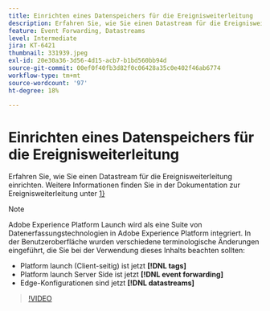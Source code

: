 ```yaml
---
title: Einrichten eines Datenspeichers für die Ereignisweiterleitung
description: Erfahren Sie, wie Sie einen Datastream für die Ereignisweiterleitung einrichten.
feature: Event Forwarding, Datastreams
level: Intermediate
jira: KT-6421
thumbnail: 331939.jpeg
exl-id: 20e30a36-3d56-4d15-acb7-b1bd560bb94d
source-git-commit: 00ef0f40fb3d82f0c06428a35c0e402f46ab6774
workflow-type: tm+mt
source-wordcount: '97'
ht-degree: 18%

---
```


# Einrichten eines Datenspeichers für die Ereignisweiterleitung

Erfahren Sie, wie Sie einen Datastream für die Ereignisweiterleitung einrichten. Weitere Informationen finden Sie in der Dokumentation zur Ereignisweiterleitung unter [1}](https://experienceleague.adobe.com/docs/experience-platform/tags/event-forwarding/getting-started.html#create-a-datastream)


>[!NOTE]
>
>Adobe Experience Platform Launch wird als eine Suite von Datenerfassungstechnologien in Adobe Experience Platform integriert. In der Benutzeroberfläche wurden verschiedene terminologische Änderungen eingeführt, die Sie bei der Verwendung dieses Inhalts beachten sollten:
> 
> * Platform launch (Client-seitig) ist jetzt **[!DNL tags]**
> * Platform launch Server Side ist jetzt **[!DNL event forwarding]**
> * Edge-Konfigurationen sind jetzt **[!DNL datastreams]**

>[!VIDEO](https://video.tv.adobe.com/v/331939?learn=on)
